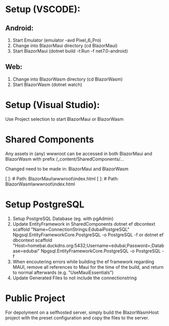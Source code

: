 # Setup (VSCODE):
## Android:
1. Start Emulator (emulator -avd Pixel_6_Pro)
2. Change into BlazorMaui directory (cd BlazorMaui)
3. Start BlazorMaui (dotnet build -t:Run -f net7.0-android)

## Web:
1. Change into BlazorWasm directory (cd BlazorWasm)
2. Start BlazorWasm (dotnet watch)

# Setup (Visual Studio):
Use Project selection to start BlazorMaui or BlazorWasm



# Shared Components
Any assets in (any) wwwroot can be accessed in both BlazorMaui and BlazorWasm with prefix /_content/SharedComponents/...

Changed need to be made in: BlazorMaui and BlazorWasm

[ ]: # Path: BlazorMaui\wwwroot\index.html
[ ]: # Path: BlazorWasm\wwwroot\index.html



# Setup PostgreSQL
1. Setup PostgreSQL Database (eg. with pgAdmin)
2. Update EntityFramework in SharedComponents
    dotnet ef dbcontext scaffold "Name=ConnectionStrings:EdubaiPostgreSQL" Npgsql.EntityFrameworkCore.PostgreSQL -o PostgreSQL -f
    or
    dotnet ef dbcontext scaffold "Host=homebai.duckdns.org:5432;Username=edubai;Password=<Password>;Database=edubai" Npgsql.EntityFrameworkCore.PostgreSQL -o PostgreSQL -f
3. When encoutering errors while building the ef framework regarding MAUI, remove all references to Maui for the time of the build, and return to normal afterwards (e.g. "UseMauiEssentials")
4. Update Generated Files to not include the connectionstring


# Public Project
For depolyment on a selfhosted server, simply build the BlazorWasmHost project with the preset configuration and copy the files to the server.
